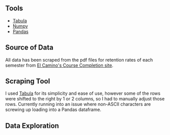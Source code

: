## Tools
* [Tabula](https://tabula.technology/)
* [Numpy](https://numpy.org/)
* [Pandas](https://pandas.pydata.org/)

## Source of Data
All data has been scraped from the pdf files for retention rates of each semester from
[El Camino's Course Completion site](https://www.elcamino.edu/about/depts/ir/acadperformance.aspx).

## Scraping Tool
I used [Tabula](https://tabula.technology/) for its simplicity and ease of use, however some of the
rows were shifted to the right by 1 or 2 columns, so I had to manually adjust those rows. Currently
running into an issue where non-ASCII characters are screwing up loading into a Pandas dataframe.

## Data Exploration
